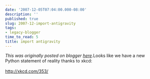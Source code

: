 ```yaml
---
date: '2007-12-05T07:04:00.000-08:00'
description: ''
published: true
slug: 2007-12-import-antigravity
tags:
- legacy-blogger
time_to_read: 5
title: import antigravity
---
```


*This was originally posted on blogger [here](https://pydanny.blogspot.com/2007/12/import-antigravity.html)*.Looks like we have a new Python statement of reality thanks to xkcd:<br /><br /><a href="http://xkcd.com/353/">http://xkcd.com/353/</a>